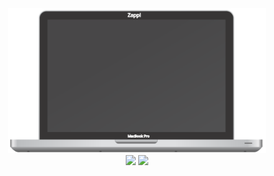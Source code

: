  <div align="center">
  <img src="https://raw.githubusercontent.com/Angelk90/angelk90/df048447b9c3d1ddd15afba18b961ee622ae2675/macbookPro.svg" width="412px" heigth="288px" />
  <div>
   <img align="top" src="https://github-readme-stats.vercel.app/api/top-langs/?username=angelk90&layout=compact&show_icons=true&title_color=ffffff&icon_color=34abeb&text_color=daf7dc&bg_color=002b36" />
   <img align="top" src="https://github-readme-stats.vercel.app/api?username=angelk90&show_icons=true&title_color=ffffff&icon_color=34abeb&text_color=daf7dc&bg_color=002b36&hide=prs,issues,contribs" />
   </div>
</div>
